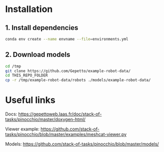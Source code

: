 # Installation

## 1. Install dependencies

```bash
conda env create --name envname --file=environments.yml
```

## 2. Download models
```bash
cd /tmp
git clone https://github.com/Gepetto/example-robot-data/
cd THIS_REPO_FOLDER
cp -r /tmp/example-robot-data/robots ./models/example-robot-data/
```

# Useful links

Docs: https://gepettoweb.laas.fr/doc/stack-of-tasks/pinocchio/master/doxygen-html/

Viewer example: https://github.com/stack-of-tasks/pinocchio/blob/master/examples/meshcat-viewer.py

Models: https://github.com/stack-of-tasks/pinocchio/blob/master/models/
